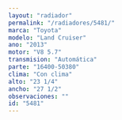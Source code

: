 ```yaml
---
layout: "radiador"
permalink: "/radiadores/5481/"
marca: "Toyota"
modelo: "Land Cruiser"
ano: "2013"
motor: "V8 5.7"
transmision: "Automática"
parte: "16400-50380"
clima: "Con clima"
alto: "23 1/4"
ancho: "27 1/2"
observaciones: ""
id: "5481"
---
```


